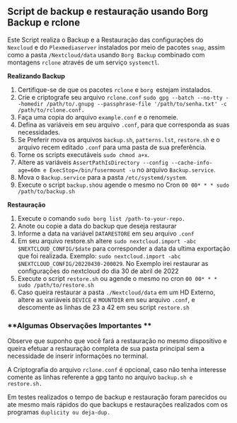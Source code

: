 ## **Script de backup e restauração usando Borg Backup e rclone**

Este Script realiza o Backup e a Restauração das configurações do `Nexcloud` e do `Plexmediaserver` instalados por meio de pacotes `snap`, assim como a pasta `/Nextcloud/data` usando `Borg Backup` combinado com montagens `rclone` através de um serviço `systemctl`.

**Realizando Backup**

 1. Certifique-se de que os pacotes `rclone` e  `borg `estejam instalados. 
 2. Crie e criptografe seu arquivo `rclone.conf` `sudo gpg --batch --no-tty --homedir /path/to/.gnupg --passphrase-file '/path/to/senha.txt' -c /path/to/rclone.conf.`
 3. Faça uma copia do arquivo `example.conf` e o renomeie.
 4. Defina as variáveis em seu arquivo `.conf`, para que corresponda as suas necessidades.
 5. Se Preferir mova os arquivos `backup.sh`, `patterns.lst`, `restore.sh` e o arquivo recem editado `.conf` para uma pasta de sua preferência.
 6. Torne os scripts executáveis `sudo chmod a+x`.
 8. Altere as variáveis `AssertPathIsDirectory --config --cache-info-age=60m e ExecStop=/bin/fusermount -u` no arquivo `Backup.service`.
 9. Mova o `Backup.service` para a pasta `/etc/systemd/system`.
 10. Execute o script `backup.sh`ou agende o mesmo no Cron `00 00* * * sudo /path/to/backup.sh` 


**Restauração**

1. Execute o comando `sudo borg list /path-to-your-repo.`
2. Anote ou copie a data do backup que deseja restaurar 
3. Informe a data na variável `DATARESTORE` em seu arquivo `.conf`
4. Em seu arquivo restore.sh altere `sudo nextcloud.import -abc $NEXTCLOUD_CONFIG/$date` para corresponder a data da ultima exportação que foi realizada. Exemplo: `sudo nextcloud.import -abc $NEXTCLOUD_CONFIG/20220430-200029`. No Exemplo irei restaurar as configurações do nextcloud do dia 30 de abril de 2022
5. Execute o script `restore.sh` ou agende o mesmo no cron `00 00* * * sudo /path/to/restore.sh`
6. Caso queira restaurar a pasta `./Nextcloud/data` em um HD Externo, altere as variáveis `DEVICE` e `MOUNTDIR` em seu arquivo `.conf`, e descomente as linhas de 23 a 42 em seu script `restore.sh` 

### **Algumas Observações Importantes **

Observe que suponho que você fará a restauração no mesmo dispositivo e queira efetuar a restauração completa de sua pasta principal sem a necessidade de inserir informações no terminal.

A Criptografia do arquivo `rclone.conf` é opcional, caso não tenha interesse comente as linhas referente a gpg tanto no arquivo `backup.sh e restore.sh.`

Em testes realizados o tempo de backup e restauração foram parecidos ou ate mesmo mais rápidos do que backups e restaurações realizados com os programas `duplicity ou deja-dup.`
